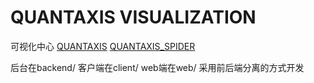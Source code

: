 # QUANTAXIS VISUALIZATION
可视化中心
[QUANTAXIS](https://github.com/yutiansut/QUANTAXIS)
[QUANTAXIS_SPIDER](https://github.com/yutiansut/QUANTAXIS_SPIDER)

后台在backend/
客户端在client/
web端在web/
采用前后端分离的方式开发

